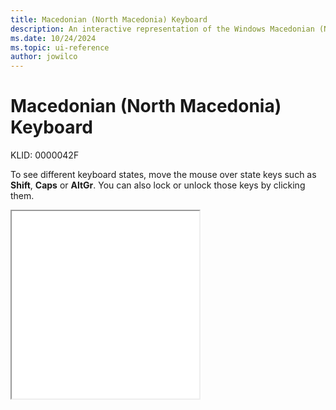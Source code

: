 ```yaml
---
title: Macedonian (North Macedonia) Keyboard
description: An interactive representation of the Windows Macedonian (North Macedonia) keyboard. To see different keyboard states, click or move the mouse over the state keys.
ms.date: 10/24/2024
ms.topic: ui-reference
author: jowilco
---
```


# Macedonian (North Macedonia) Keyboard

KLID: 0000042F

To see different keyboard states, move the mouse over state keys such as **Shift**, **Caps** or **AltGr**. You can also lock or unlock those keys by clicking them.

<iframe src="kbdmac.html" height="300"></iframe>
